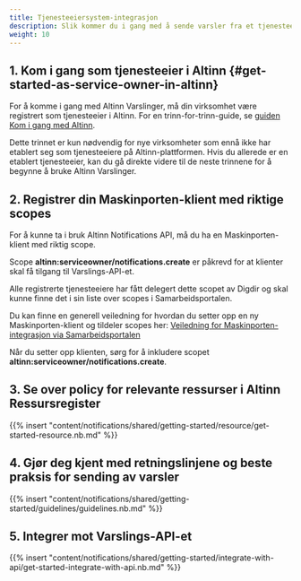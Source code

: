 ```yaml
---
title: Tjenesteeiersystem-integrasjon
description: Slik kommer du i gang med å sende varsler fra et tjenesteeiersystem
weight: 10
---
```


## 1. Kom i gang som tjenesteeier i Altinn {#get-started-as-service-owner-in-altinn}

For å komme i gang med Altinn Varslinger, må din virksomhet være registrert som tjenesteeier i Altinn.
For en trinn-for-trinn-guide, se [guiden Kom i gang med Altinn](https://www.altinndigital.no/kom-i-gang/guide-kom-i-gang-med-altinn/).

Dette trinnet er kun nødvendig for nye virksomheter som ennå ikke har etablert seg som tjenesteeiere på Altinn-plattformen.
Hvis du allerede er en etablert tjenesteeier, kan du gå direkte videre til de neste trinnene for å begynne å bruke Altinn Varslinger.

## 2. Registrer din Maskinporten-klient med riktige scopes

For å kunne ta i bruk Altinn Notifications API, må du ha en Maskinporten-klient med riktig scope.

Scope **altinn:serviceowner/notifications.create** er påkrevd for at klienter skal få tilgang til Varslings-API-et.

Alle registrerte tjenesteeiere har fått delegert dette scopet av Digdir og skal kunne finne det i sin liste over scopes i Samarbeidsportalen.

Du kan finne en generell veiledning for hvordan du setter opp en ny Maskinporten-klient og tildeler scopes her:
[Veiledning for Maskinporten-integrasjon via Samarbeidsportalen](/altinn-studio/guides/shared/maskinporten-integration/maskinporten-integration-samarbeidsportal/)

Når du setter opp klienten, sørg for å inkludere scopet **altinn:serviceowner/notifications.create**.

## 3. Se over policy for relevante ressurser i Altinn Ressursregister

{{% insert "content/notifications/shared/getting-started/resource/get-started-resource.nb.md" %}}

## 4. Gjør deg kjent med retningslinjene og beste praksis for sending av varsler

{{% insert "content/notifications/shared/getting-started/guidelines/guidelines.nb.md" %}}

## 5. Integrer mot Varslings-API-et

{{% insert "content/notifications/shared/getting-started/integrate-with-api/get-started-integrate-with-api.nb.md" %}}
